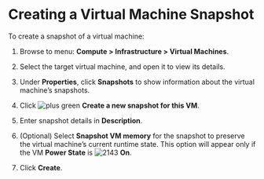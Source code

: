 # Creating a Virtual Machine Snapshot

To create a snapshot of a virtual machine:

1. Browse to menu: **Compute > Infrastructure > Virtual Machines**.

2. Select the target virtual machine, and open it to view its details.

3. Under **Properties**, click **Snapshots** to show information about
    the virtual machine’s snapshots.

4. Click ![plus green](../images/plus_green.png) **Create a new snapshot for this VM**.

5. Enter snapshot details in **Description**.

6. (Optional) Select **Snapshot VM memory** for the snapshot to
    preserve the virtual machine’s current runtime state. This option
    will appear only if the VM **Power State** is
    ![2143](../images/2143.png) **On**.

7. Click **Create**.
